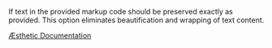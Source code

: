 If text in the provided markup code should be preserved exactly as provided. This option eliminates beautification and wrapping of text content.


[Æsthetic Documentation](https://aesthetic.js.org/rules/markup/preserveText/)
